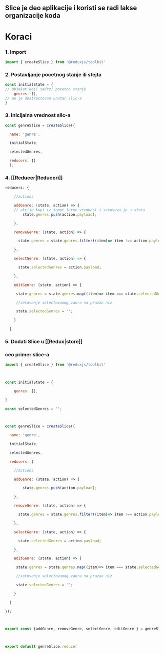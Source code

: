 ## Slice je deo aplikacije i koristi se radi lakse organizacije koda

# Koraci
### 1. Import
```jsx
import { createSlice } from '@reduxjs/toolkit'
```

### 2. Postavljanje pocetnog stanje ili stejta
```jsx
const initialState = {
// objekat koji sadrzi pocetno stanje
    genres: [],
// on je destructovan unutar slic-a
}
```

### 3. inicijalna vrednost slic-a
```jsx
const genreSlice = createSlice({

  name: 'genre',

  initialState,

  selectedGenres,

  reducers: {}
  );

```

### 4. [[Reducer|Reduceri]]
```jsx
reducers: {

    //actions

    addGenre: (state, action) => {
	// akcija kupi iz input forme vrednost i sacuvava je u storu
        state.genres.push(action.payload);

    },

    removeGenre: (state, action) => {

      state.genres = state.genres.filter((item)=> item !== action.payload);

    },

    selectGenre: (state, action) => {

      state.selectedGenres = action.payload;

    },

    editGenre: (state, action) => {

     state.genres = state.genres.map((item)=> item === state.selectedGenres ? action.payload : item)

     //setovanje selectovanog zanra na prazan niz

     state.selectedGenres = '';

    }

  }
```

### 5. Dodati Slice u [[Redux|store]]
### ceo primer slice-a

```jsx
import { createSlice } from '@reduxjs/toolkit'

  

const initialState = {

    genres: [],

}

const selectedGenres = "";

  

const genreSlice = createSlice({

  name: 'genre',

  initialState,

  selectedGenres,

  reducers: {

    //actions

    addGenre: (state, action) => {

        state.genres.push(action.payload);

    },

    removeGenre: (state, action) => {

      state.genres = state.genres.filter((item)=> item !== action.payload);

    },

    selectGenre: (state, action) => {

      state.selectedGenres = action.payload;

    },

    editGenre: (state, action) => {

     state.genres = state.genres.map((item)=> item === state.selectedGenres ? action.payload : item)

     //setovanje selectovanog zanra na prazan niz

     state.selectedGenres = '';

    }

  }

});

  

export const {addGenre, removeGenre, selectGenre, editGenre } = genreSlice.actions

  

export default genreSlice.reducer
```